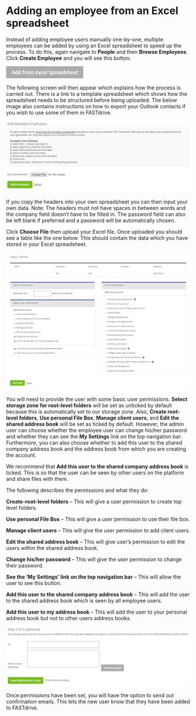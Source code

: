 # Adding an employee from an Excel spreadsheet

Instead of adding employee users manually one-by-one, multiple employees can be added by using an Excel spreadsheet to speed up the process. To do this, again navigate to __People__ and then __Browse Employees__. Click __Create Employee__ and you will see this button:

![Image65](files/Image65.png)

The following screen will then appear which explains how the process is carried out. There is a link to a template spreadsheet which shows how the spreadsheet needs to be structured before being uploaded. The below image also contains instructions on how to export your Outlook contacts if you wish to use some of them in FASTdrive.

![Image66](files/Image66.png)

If you copy the headers into your own spreadsheet you can then input your own data. Note: The headers must not have spaces in between words and the company field doesn’t have to be filled in. The password field can also be left blank if preferred and a password will be automatically chosen.

Click __Choose File__ then upload your Excel file. Once uploaded you should see a table like the one below. This should contain the data which you have stored in your Excel spreadsheet.

![Image67](files/Image67.png)

You will need to provide the user with some basic user permissions. __Select storage zone for root-level folders__ will be set as unticked by default because this is automatically set to our storage zone. Also, __Create root-level folders__, __Use personal File Box__, __Manage client users__, and __Edit the shared address book__ will be set as ticked by default. However, the admin user can choose whether the employee user can change his/her password and whether they can see the __My Settings__ link on the top navigation bar. Furthermore, you can also choose whether to add this user to the shared company address book and the address book from which you are creating the account.

We recommend that __Add this user to the shared company address book__ is ticked. This is so that the user can be seen by other users on the platform and share files with them.

The following describes the permissions and what they do:

__Create-root-level folders__ – This will give a user permission to create top level folders.

__Use personal File Box__ – This will give a user permission to use their file box.

__Manage client users__ – This will give the user permission to add client users.

__Edit the shared address book__ – This will give user’s permission to edit the users within the shared address book.

__Change his/her password__ – This will give the user permission to change their password.

__See the ‘My Settings’ link on the top navigation bar__ – This will allow the user to see this button.

__Add this user to the shared company address book__ – This will add the user to the shared address book which is seen by all employee users.

__Add this user to my address book__ – This will add the user to your personal address book but not to other users address books.

![Image68](files/Image68.png)

Once permissions have been set, you will have the option to send out confirmation emails. This lets the new user know that they have been added to FASTdrive.
